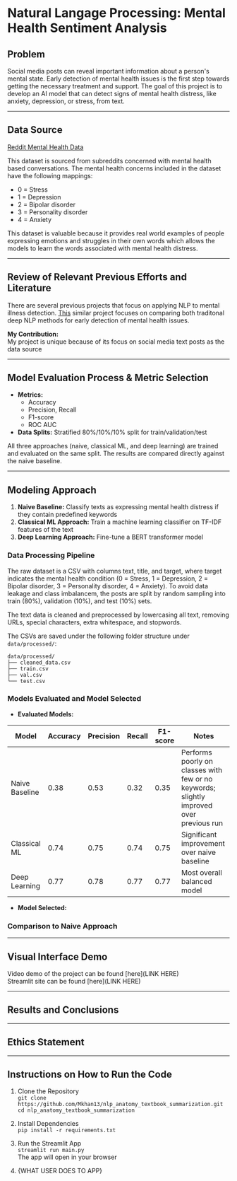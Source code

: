 # Natural Langage Processing: Mental Health Sentiment Analysis
## Problem
Social media posts can reveal important information about a person's mental state. Early detection of mental health issues is the first step towards getting the necessary treatment and support. The goal of this project is to develop an AI model that can detect signs of mental health distress, like anxiety, depression, or stress, from text. 

---

## Data Source
[Reddit Mental Health Data](https://www.kaggle.com/datasets/neelghoshal/reddit-mental-health-data)  
  
This dataset is sourced from subreddits concerned with mental health based conversations. The mental health concerns included in the dataset have the following mappings:  
  - 0 = Stress  
  - 1 = Depression
  - 2 = Bipolar disorder  
  - 3 = Personality disorder  
  - 4 = Anxiety  
  
This dataset is valuable because it provides real world examples of people expressing emotions and struggles in their own words which allows the models to learn the words associated with mental health distress.

---

## Review of Relevant Previous Efforts and Literature  
There are several previous projects that focus on applying NLP to mental illness detection. [This](https://pmc.ncbi.nlm.nih.gov/articles/PMC8993841/) similar project focuses on comparing both traditonal deep NLP methods for early detection of mental health issues. 

**My Contribution:**  
My project is unique because of its focus on social media text posts as the data source

---

## Model Evaluation Process & Metric Selection   
- **Metrics:**  
  - Accuracy  
  - Precision, Recall
  - F1-score  
  - ROC AUC  
- **Data Splits:** Stratified 80%/10%/10% split for train/validation/test 

All three approaches (naive, classical ML, and deep learning) are trained and evaluated on the same split. The results are compared directly against the naive baseline.

---

## Modeling Approach  
1. **Naive Baseline:** Classify texts as expressing mental health distress if they contain predefined keywords
2. **Classical ML Approach:**  Train a machine learning classifier on TF-IDF features of the text
3. **Deep Learning Approach:**  Fine-tune a BERT transformer model
### Data Processing Pipeline  
The raw dataset is a CSV with columns text, title, and target, where target indicates the mental health condition (0 = Stress, 1 = Depression, 2 = Bipolar disorder, 3 = Personality disorder, 4 = Anxiety). To avoid data leakage and class imbalancem, the posts are split by random sampling into train (80%), validation (10%), and test (10%) sets.

The text data is cleaned and preprocessed by lowercasing all text, removing URLs, special characters, extra whitespace, and stopwords. 

The CSVs are saved under the following folder structure under `data/processed/`:
```
data/processed/
├── cleaned_data.csv
├── train.csv
├── val.csv
└── test.csv
```

### Models Evaluated and Model Selected  
- **Evaluated Models:**

| Model           | Accuracy | Precision | Recall | F1-score | Notes |
|-----------------|---------|-----------|--------|----------|-------|
| Naive Baseline  | 0.38    | 0.53      | 0.32   | 0.35     | Performs poorly on classes with few or no keywords; slightly improved over previous run |
| Classical ML    | 0.74  | 0.75      | 0.74   | 0.75     | Significant improvement over naive baseline |
| Deep Learning   | 0.77     | 0.78       | 0.77    | 0.77      | Most overall balanced model  |





- **Model Selected:** 

### Comparison to Naive Approach  


---

## Visual Interface Demo

Video demo of the project can be found [here](LINK HERE)  
Streamlit site can be found [here](LINK HERE)

---

## Results and Conclusions  


---

## Ethics Statement  



---

## Instructions on How to Run the Code

1. Clone the Repository  
`git clone https://github.com/Mkhan13/nlp_anatomy_textbook_summarization.git`  
`cd nlp_anatomy_textbook_summarization`

3. Install Dependencies  
`pip install -r requirements.txt`

4. Run the Streamlit App  
`streamlit run main.py`  
The app will open in your browser  

6. {WHAT USER DOES TO APP} 
